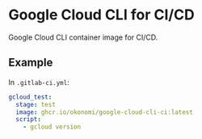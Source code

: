 # Google Cloud CLI for CI/CD

Google Cloud CLI container image for CI/CD.

## Example

In `.gitlab-ci.yml`:

```yml
gcloud_test:
  stage: test
  image: ghcr.io/okonomi/google-cloud-cli-ci:latest
  script:
    - gcloud version
```
